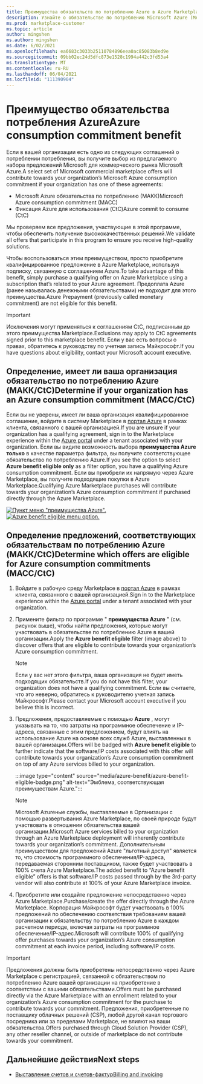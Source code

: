 ```yaml
---
title: Преимущества обязательств по потреблению Azure в Azure Marketplace
description: Узнайте о обязательстве по потреблению Microsoft Azure (МАКК), как определить, есть ли в вашей организации предложения по поиску предложений в портал Azure, которые могут получить преимущества Azure.
ms.prod: marketplace-customer
ms.topic: article
author: mingshen
ms.author: mingshen
ms.date: 6/02/2021
ms.openlocfilehash: ea6683c3033b25110784896eea0ac85083b8ed9e
ms.sourcegitcommit: 09bb02ec24d5dfc873e1528c1994a442c3fd53a4
ms.translationtype: MT
ms.contentlocale: ru-RU
ms.lasthandoff: 06/04/2021
ms.locfileid: "111390904"
---
```

# <a name="azure-consumption-commitment-benefit"></a><span data-ttu-id="86310-103">Преимущество обязательства потребления Azure</span><span class="sxs-lookup"><span data-stu-id="86310-103">Azure consumption commitment benefit</span></span>

<span data-ttu-id="86310-104">Если в вашей организации есть одно из следующих соглашений о потреблении потребления, вы получите выбор из предлагаемого набора предложений Microsoft для коммерческого рынка Microsoft Azure.</span><span class="sxs-lookup"><span data-stu-id="86310-104">A select set of Microsoft commercial marketplace offers will contribute towards your organization’s Microsoft Azure consumption commitment if your organization has one of these agreements:</span></span>

- <span data-ttu-id="86310-105">Microsoft Azure обязательства по потреблению (МАКК)</span><span class="sxs-lookup"><span data-stu-id="86310-105">Microsoft Azure consumption commitment (MACC)</span></span>
- <span data-ttu-id="86310-106">Фиксация Azure для использования (CtC)</span><span class="sxs-lookup"><span data-stu-id="86310-106">Azure commit to consume (CtC)</span></span>

<span data-ttu-id="86310-107">Мы проверяем все предложения, участвующие в этой программе, чтобы обеспечить получение высококачественных решений.</span><span class="sxs-lookup"><span data-stu-id="86310-107">We validate all offers that participate in this program to ensure you receive high-quality solutions.</span></span>

<span data-ttu-id="86310-108">Чтобы воспользоваться этим преимуществом, просто приобретите квалифицированное предложение в Azure Marketplace, используя подписку, связанную с соглашением Azure.</span><span class="sxs-lookup"><span data-stu-id="86310-108">To take advantage of this benefit, simply purchase a qualifying offer on Azure Marketplace using a subscription that’s related to your Azure agreement.</span></span> <span data-ttu-id="86310-109">Предоплата Azure (ранее называлась денежными обязательствами) не подходит для этого преимущества.</span><span class="sxs-lookup"><span data-stu-id="86310-109">Azure Prepayment (previously called monetary commitment) are not eligible for this benefit.</span></span>

> [!IMPORTANT]
> <span data-ttu-id="86310-110">Исключения могут применяться к соглашениям CtC, подписанным до этого преимущества Marketplace.</span><span class="sxs-lookup"><span data-stu-id="86310-110">Exclusions may apply to CtC agreements signed prior to this marketplace benefit.</span></span> <span data-ttu-id="86310-111">Если у вас есть вопросы о правах, обратитесь к руководству по учетная запись Майкрософт.</span><span class="sxs-lookup"><span data-stu-id="86310-111">If you have questions about eligibility, contact your Microsoft account executive.</span></span>

## <a name="determine-if-your-organization-has-an-azure-consumption-commitment-maccctc"></a><span data-ttu-id="86310-112">Определение, имеет ли ваша организация обязательство по потреблению Azure (МАКК/CtC)</span><span class="sxs-lookup"><span data-stu-id="86310-112">Determine if your organization has an Azure consumption commitment (MACC/CtC)</span></span>

<span data-ttu-id="86310-113">Если вы не уверены, имеет ли ваша организация квалифицированное соглашение, войдите в систему Marketplace в [портал Azure](https://ms.portal.azure.com/#blade/Microsoft_Azure_Marketplace/MarketplaceOffersBlade/selectedMenuItemId/home) в рамках клиента, связанного с вашей организацией.</span><span class="sxs-lookup"><span data-stu-id="86310-113">If you are unsure if your organization has a qualifying agreement, sign in to the Marketplace experience within the [Azure portal](https://ms.portal.azure.com/#blade/Microsoft_Azure_Marketplace/MarketplaceOffersBlade/selectedMenuItemId/home) under a tenant associated with your organization.</span></span> <span data-ttu-id="86310-114">Если вы видите возможность выбора **преимущества Azure только** в качестве параметра фильтра, вы получите соответствующее обязательство по потреблению Azure.</span><span class="sxs-lookup"><span data-stu-id="86310-114">If you see the option to select **Azure benefit eligible only** as a filter option, you have a qualifying Azure consumption commitment.</span></span> <span data-ttu-id="86310-115">Если вы приобрели их напрямую через Azure Marketplace, вы получите подходящие покупки в Azure Marketplace.</span><span class="sxs-lookup"><span data-stu-id="86310-115">Qualifying Azure Marketplace purchases will contribute towards your organization’s Azure consumption commitment if purchased directly through the Azure Marketplace.</span></span>

<span data-ttu-id="86310-116">[![Пункт меню "преимущества Azure".](media/azure-benefit/azure-benefit-eligible.png)](media/azure-benefit/azure-benefit-eligible.png#lightbox)</span><span class="sxs-lookup"><span data-stu-id="86310-116">[![Azure benefit eligible menu option.](media/azure-benefit/azure-benefit-eligible.png)](media/azure-benefit/azure-benefit-eligible.png#lightbox)</span></span>

## <a name="determine-which-offers-are-eligible-for-azure-consumption-commitments-maccctc"></a><span data-ttu-id="86310-117">Определение предложений, соответствующих обязательствам по потреблению Azure (МАКК/CtC)</span><span class="sxs-lookup"><span data-stu-id="86310-117">Determine which offers are eligible for Azure consumption commitments (MACC/CtC)</span></span>

1. <span data-ttu-id="86310-118">Войдите в рабочую среду Marketplace в [портал Azure](https://ms.portal.azure.com/#blade/Microsoft_Azure_Marketplace/MarketplaceOffersBlade/selectedMenuItemId/home) в рамках клиента, связанного с вашей организацией.</span><span class="sxs-lookup"><span data-stu-id="86310-118">Sign in to the Marketplace experience within the [Azure portal](https://ms.portal.azure.com/#blade/Microsoft_Azure_Marketplace/MarketplaceOffersBlade/selectedMenuItemId/home) under a tenant associated with your organization.</span></span>
2. <span data-ttu-id="86310-119">Примените фильтр по программе " **преимущества Azure** " (см. рисунок выше), чтобы найти предложения, которые могут участвовать в обязательстве по потреблению Azure в вашей организации.</span><span class="sxs-lookup"><span data-stu-id="86310-119">Apply the **Azure benefit eligible** filter (image above) to discover offers that are eligible to contribute towards your organization’s Azure consumption commitment.</span></span>

   > [!NOTE]
   > <span data-ttu-id="86310-120">Если у вас нет этого фильтра, ваша организация не будет иметь подходящих обязательств.</span><span class="sxs-lookup"><span data-stu-id="86310-120">If you do not have this filter, your organization does not have a qualifying commitment.</span></span> <span data-ttu-id="86310-121">Если вы считаете, что это неверно, обратитесь к руководителю учетная запись Майкрософт.</span><span class="sxs-lookup"><span data-stu-id="86310-121">Please contact your Microsoft account executive if you believe this is incorrect.</span></span>
 
3. <span data-ttu-id="86310-122">Предложения, предоставляемые с помощью **Azure** , могут указывать на то, что затраты на программное обеспечение и IP-адреса, связанные с этим предложением, будут влиять на использование Azure на основе всех служб Azure, выставленных в вашей организации.</span><span class="sxs-lookup"><span data-stu-id="86310-122">Offers will be badged with **Azure benefit eligible** to further indicate that the software/IP costs associated with this offer will contribute towards your organization’s Azure consumption commitment on top of any Azure services billed to your organization.</span></span>

    :::image type="content" source="media/azure-benefit/azure-benefit-eligible-badge.png" alt-text="Эмблема, соответствующая преимуществам Azure.":::

   > [!NOTE]
   > <span data-ttu-id="86310-124">Microsoft Azureные службы, выставляемые в Организации с помощью развертывания Azure Marketplace, по своей природе будут участвовать в отношении обязательства вашей организации.</span><span class="sxs-lookup"><span data-stu-id="86310-124">Microsoft Azure services billed to your organization through an Azure Marketplace deployment will inherently contribute towards your organization’s commitment.</span></span> <span data-ttu-id="86310-125">Дополнительным преимуществом для предложений Azure "льготный доступ" является то, что стоимость программного обеспечения/IP-адреса, передаваемая сторонним поставщиком, также будет участвовать в 100% счета Azure Marketplace.</span><span class="sxs-lookup"><span data-stu-id="86310-125">The added benefit to “Azure benefit eligible” offers is that software/IP costs passed through by the 3rd-party vendor will also contribute at 100% of your Azure Marketplace invoice.</span></span>

4. <span data-ttu-id="86310-126">Приобретите или создайте предложение непосредственно через Azure Marketplace.</span><span class="sxs-lookup"><span data-stu-id="86310-126">Purchase/create the offer directly through the Azure Marketplace.</span></span> <span data-ttu-id="86310-127">Корпорация Майкрософт будет участвовать в 100% предложений по обеспечению соответствия требованиям вашей организации к обязательству по потреблению Azure в каждом расчетном периоде, включая затраты на программное обеспечение/IP-адрес.</span><span class="sxs-lookup"><span data-stu-id="86310-127">Microsoft will contribute 100% of qualifying offer purchases towards your organization’s Azure consumption commitment at each invoice period, including software/IP costs.</span></span>

> [!IMPORTANT]
> <span data-ttu-id="86310-128">Предложения должны быть приобретены непосредственно через Azure Marketplace с регистрацией, связанной с обязательством по потреблению Azure вашей организации на приобретение в соответствии с вашими обязательствами.</span><span class="sxs-lookup"><span data-stu-id="86310-128">Offers must be purchased directly via the Azure Marketplace with an enrollment related to your organization’s Azure consumption commitment for the purchase to contribute towards your commitment.</span></span> <span data-ttu-id="86310-129">Предложения, приобретенные по поставщику облачных решений (CSP), любой другой канал торгового посредника или за пределами Marketplace, не влияют на ваши обязательства.</span><span class="sxs-lookup"><span data-stu-id="86310-129">Offers purchased through Cloud Solution Provider (CSP), any other reseller channel, or outside of marketplace do not contribute towards your commitment.</span></span>

## <a name="next-steps"></a><span data-ttu-id="86310-130">Дальнейшие действия</span><span class="sxs-lookup"><span data-stu-id="86310-130">Next steps</span></span>

- [<span data-ttu-id="86310-131">Выставление счетов и счетов-фактур</span><span class="sxs-lookup"><span data-stu-id="86310-131">Billing and invoicing</span></span>](billing-invoicing.md)
